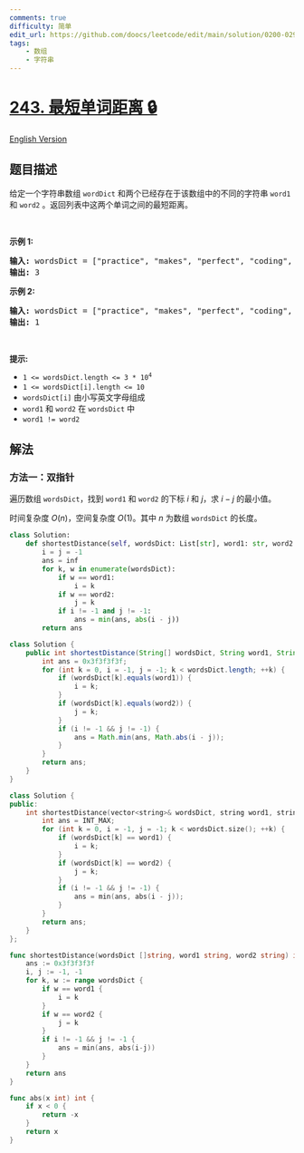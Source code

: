 ```yaml
---
comments: true
difficulty: 简单
edit_url: https://github.com/doocs/leetcode/edit/main/solution/0200-0299/0243.Shortest%20Word%20Distance/README.md
tags:
    - 数组
    - 字符串
---
```


# [243. 最短单词距离 🔒](https://leetcode.cn/problems/shortest-word-distance)

[English Version](/solution/0200-0299/0243.Shortest%20Word%20Distance/README_EN.md)

## 题目描述

<!-- 这里写题目描述 -->

<p>给定一个字符串数组&nbsp;<code>wordDict</code>&nbsp;和两个已经存在于该数组中的不同的字符串&nbsp;<code>word1</code> 和 <code>word2</code> 。返回列表中这两个单词之间的最短距离。</p>

<p>&nbsp;</p>

<p><strong>示例 1:</strong></p>

<pre>
<strong>输入:</strong> wordsDict = ["practice", "makes", "perfect", "coding", "makes"], word1 = "coding", word2 = "practice"
<strong>输出:</strong> 3
</pre>

<p><strong>示例&nbsp;2:</strong></p>

<pre>
<strong>输入:</strong> wordsDict = ["practice", "makes", "perfect", "coding", "makes"], word1 = "makes", word2 = "coding"
<strong>输出:</strong> 1</pre>

<p>&nbsp;</p>

<p><strong>提示:</strong><meta charset="UTF-8" /></p>

<ul>
	<li><code>1 &lt;= wordsDict.length &lt;= 3 * 10<sup>4</sup></code></li>
	<li><code>1 &lt;= wordsDict[i].length &lt;= 10</code></li>
	<li><code>wordsDict[i]</code>&nbsp;由小写英文字母组成</li>
	<li><code>word1</code>&nbsp;和&nbsp;<code>word2</code>&nbsp;在&nbsp;<code>wordsDict</code> 中</li>
	<li><code>word1 != word2</code></li>
</ul>

## 解法

### 方法一：双指针

遍历数组 `wordsDict`，找到 `word1` 和 `word2` 的下标 $i$ 和 $j$，求 $i-j$ 的最小值。

时间复杂度 $O(n)$，空间复杂度 $O(1)$。其中 $n$ 为数组 `wordsDict` 的长度。

<!-- tabs:start -->

```python
class Solution:
    def shortestDistance(self, wordsDict: List[str], word1: str, word2: str) -> int:
        i = j = -1
        ans = inf
        for k, w in enumerate(wordsDict):
            if w == word1:
                i = k
            if w == word2:
                j = k
            if i != -1 and j != -1:
                ans = min(ans, abs(i - j))
        return ans
```

```java
class Solution {
    public int shortestDistance(String[] wordsDict, String word1, String word2) {
        int ans = 0x3f3f3f3f;
        for (int k = 0, i = -1, j = -1; k < wordsDict.length; ++k) {
            if (wordsDict[k].equals(word1)) {
                i = k;
            }
            if (wordsDict[k].equals(word2)) {
                j = k;
            }
            if (i != -1 && j != -1) {
                ans = Math.min(ans, Math.abs(i - j));
            }
        }
        return ans;
    }
}
```

```cpp
class Solution {
public:
    int shortestDistance(vector<string>& wordsDict, string word1, string word2) {
        int ans = INT_MAX;
        for (int k = 0, i = -1, j = -1; k < wordsDict.size(); ++k) {
            if (wordsDict[k] == word1) {
                i = k;
            }
            if (wordsDict[k] == word2) {
                j = k;
            }
            if (i != -1 && j != -1) {
                ans = min(ans, abs(i - j));
            }
        }
        return ans;
    }
};
```

```go
func shortestDistance(wordsDict []string, word1 string, word2 string) int {
	ans := 0x3f3f3f3f
	i, j := -1, -1
	for k, w := range wordsDict {
		if w == word1 {
			i = k
		}
		if w == word2 {
			j = k
		}
		if i != -1 && j != -1 {
			ans = min(ans, abs(i-j))
		}
	}
	return ans
}

func abs(x int) int {
	if x < 0 {
		return -x
	}
	return x
}
```

<!-- tabs:end -->

<!-- end -->
